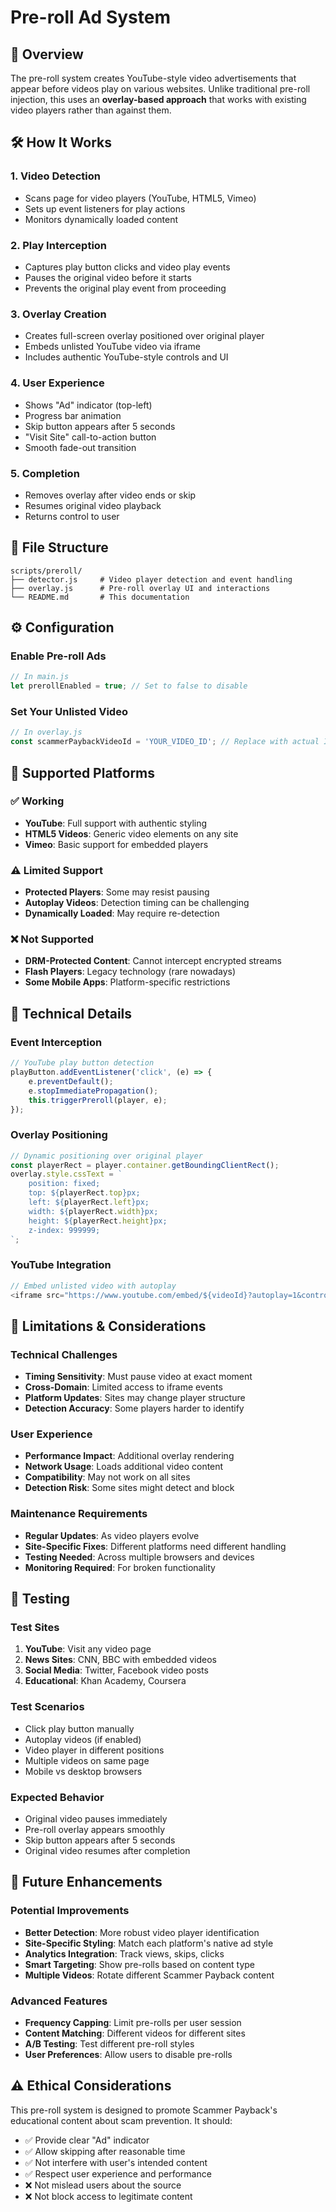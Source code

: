 # Pre-roll Ad System

## 🎯 Overview

The pre-roll system creates YouTube-style video advertisements that appear before videos play on various websites. Unlike traditional pre-roll injection, this uses an **overlay-based approach** that works with existing video players rather than against them.

## 🛠️ How It Works

### 1. **Video Detection**
- Scans page for video players (YouTube, HTML5, Vimeo)
- Sets up event listeners for play actions
- Monitors dynamically loaded content

### 2. **Play Interception**
- Captures play button clicks and video play events
- Pauses the original video before it starts
- Prevents the original play event from proceeding

### 3. **Overlay Creation**
- Creates full-screen overlay positioned over original player
- Embeds unlisted YouTube video via iframe
- Includes authentic YouTube-style controls and UI

### 4. **User Experience**
- Shows "Ad" indicator (top-left)
- Progress bar animation
- Skip button appears after 5 seconds
- "Visit Site" call-to-action button
- Smooth fade-out transition

### 5. **Completion**
- Removes overlay after video ends or skip
- Resumes original video playback
- Returns control to user

## 📁 File Structure

```
scripts/preroll/
├── detector.js     # Video player detection and event handling
├── overlay.js      # Pre-roll overlay UI and interactions
└── README.md       # This documentation
```

## ⚙️ Configuration

### Enable Pre-roll Ads
```javascript
// In main.js
let prerollEnabled = true; // Set to false to disable
```

### Set Your Unlisted Video
```javascript
// In overlay.js
const scammerPaybackVideoId = 'YOUR_VIDEO_ID'; // Replace with actual ID
```

## 🎯 Supported Platforms

### ✅ **Working**
- **YouTube**: Full support with authentic styling
- **HTML5 Videos**: Generic video elements on any site
- **Vimeo**: Basic support for embedded players

### ⚠️ **Limited Support**
- **Protected Players**: Some may resist pausing
- **Autoplay Videos**: Detection timing can be challenging
- **Dynamically Loaded**: May require re-detection

### ❌ **Not Supported**
- **DRM-Protected Content**: Cannot intercept encrypted streams
- **Flash Players**: Legacy technology (rare nowadays)
- **Some Mobile Apps**: Platform-specific restrictions

## 🔧 Technical Details

### Event Interception
```javascript
// YouTube play button detection
playButton.addEventListener('click', (e) => {
    e.preventDefault();
    e.stopImmediatePropagation();
    this.triggerPreroll(player, e);
});
```

### Overlay Positioning
```javascript
// Dynamic positioning over original player
const playerRect = player.container.getBoundingClientRect();
overlay.style.cssText = `
    position: fixed;
    top: ${playerRect.top}px;
    left: ${playerRect.left}px;
    width: ${playerRect.width}px;
    height: ${playerRect.height}px;
    z-index: 999999;
`;
```

### YouTube Integration
```javascript
// Embed unlisted video with autoplay
<iframe src="https://www.youtube.com/embed/${videoId}?autoplay=1&controls=0&modestbranding=1">
```

## 🚨 Limitations & Considerations

### **Technical Challenges**
- **Timing Sensitivity**: Must pause video at exact moment
- **Cross-Domain**: Limited access to iframe events
- **Platform Updates**: Sites may change player structure
- **Detection Accuracy**: Some players harder to identify

### **User Experience**
- **Performance Impact**: Additional overlay rendering
- **Network Usage**: Loads additional video content
- **Compatibility**: May not work on all sites
- **Detection Risk**: Some sites might detect and block

### **Maintenance Requirements**
- **Regular Updates**: As video players evolve
- **Site-Specific Fixes**: Different platforms need different handling
- **Testing Needed**: Across multiple browsers and devices
- **Monitoring Required**: For broken functionality

## 🧪 Testing

### **Test Sites**
1. **YouTube**: Visit any video page
2. **News Sites**: CNN, BBC with embedded videos
3. **Social Media**: Twitter, Facebook video posts
4. **Educational**: Khan Academy, Coursera

### **Test Scenarios**
- Click play button manually
- Autoplay videos (if enabled)
- Video player in different positions
- Multiple videos on same page
- Mobile vs desktop browsers

### **Expected Behavior**
- Original video pauses immediately
- Pre-roll overlay appears smoothly
- Skip button appears after 5 seconds
- Original video resumes after completion

## 🎯 Future Enhancements

### **Potential Improvements**
- **Better Detection**: More robust video player identification
- **Site-Specific Styling**: Match each platform's native ad style
- **Analytics Integration**: Track views, skips, clicks
- **Smart Targeting**: Show pre-rolls based on content type
- **Multiple Videos**: Rotate different Scammer Payback content

### **Advanced Features**
- **Frequency Capping**: Limit pre-rolls per user session
- **Content Matching**: Different videos for different sites
- **A/B Testing**: Test different pre-roll styles
- **User Preferences**: Allow users to disable pre-rolls

## ⚠️ Ethical Considerations

This pre-roll system is designed to promote Scammer Payback's educational content about scam prevention. It should:

- ✅ Provide clear "Ad" indicator
- ✅ Allow skipping after reasonable time
- ✅ Not interfere with user's intended content
- ✅ Respect user experience and performance
- ❌ Not mislead users about the source
- ❌ Not block access to legitimate content 